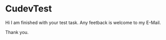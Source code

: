# CudevTest
Hi I am finished with your test task. Any feetback is welcome to my E-Mail.

Thank you.
